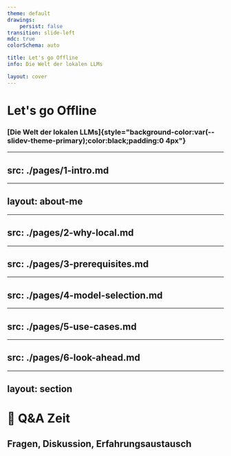 ```yaml
---
theme: default
drawings:
    persist: false
transition: slide-left
mdc: true
colorSchema: auto

title: Let's go Offline
info: Die Welt der lokalen LLMs

layout: cover
---
```


# Let's go Offline

### [Die Welt der lokalen LLMs]{style="background-color:var(--slidev-theme-primary);color:black;padding:0 4px"}

<!-- <div class="absolute -bottom-2 right-5 text-3 origin-top-left translate-x-[100%] rotate-270 opacity-50">
<LightOrDark>
  <template #dark>Photo by * from Pexels</template>
  <template #light>Photo by * from Pexels</template>
</LightOrDark>
</div> -->

---
src: ./pages/1-intro.md
---

---
layout: about-me
---

---
src: ./pages/2-why-local.md
---

---
src: ./pages/3-prerequisites.md
---

---
src: ./pages/4-model-selection.md
---

---
src: ./pages/5-use-cases.md
---

---
src: ./pages/6-look-ahead.md
---

---
layout: section
---

# 🤝 Q&A Zeit
## Fragen, Diskussion, Erfahrungsaustausch